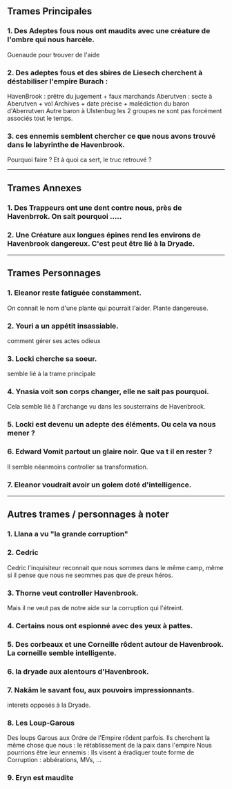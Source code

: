 ## Trames Principales

### 1. Des Adeptes fous nous ont maudits avec une créature de l'ombre qui nous harcèle. 
Guenaude pour trouver de l'aide

### 2. Des adeptes fous et des sbires de Liesech cherchent à déstabiliser l'empire Burach : 
HavenBrook : prêtre du jugement + faux marchands
Aberutven : secte à Aberutven + vol Archives + date précise + malédiction du baron d'Aberrutven
Autre baron à Ulstenbug
les 2 groupes ne sont pas forcément associés tout le temps.

### 3. ces ennemis semblent chercher ce que nous avons trouvé dans le labyrinthe de Havenbrook.
Pourquoi faire ?
Et à quoi ca sert, le truc retrouvé ?
 
--------------------------------------------------
## Trames Annexes

### 1. Des Trappeurs ont une dent contre nous, près de Havenbrrok. On sait pourquoi .....

### 2. Une Créature aux longues épines rend les environs de Havenbrook dangereux. C'est peut être lié à la Dryade.

--------------------------------------------------
## Trames Personnages

### 1. Eleanor reste fatiguée constamment. 
On connait le nom d'une plante qui pourrait l'aider. Plante dangereuse.

### 2. Youri a un appétit insassiable.
comment gérer ses actes odieux

### 3. Locki cherche sa soeur.
semble lié à la trame principale

### 4. Ynasia voit son corps changer, elle ne sait pas pourquoi.
Cela semble lié à l'archange vu dans les sousterrains de Havenbrook.

### 5. Locki est devenu un adepte des éléments. Ou cela va nous mener ?

### 6. Edward Vomit partout un glaire noir. Que va t il en rester ?
Il semble néanmoins controller sa transformation.

### 7. Eleanor voudrait avoir un golem doté d'intelligence.

---------------------------------------------------
## Autres trames / personnages à noter 

### 1. Llana a vu "la grande corruption"

### 2. Cedric
Cedric l'inquisiteur reconnait que nous sommes dans le même camp, même si il pense que nous ne seommes pas que de preux héros.

### 3. Thorne veut controller Havenbrook.
Mais il ne veut pas de notre aide sur la corruption qui l'étreint.

### 4. Certains nous ont espionné avec des yeux à pattes.

### 5. Des corbeaux et une Corneille rôdent autour de Havenbrook. La corneille semble intelligente.

### 6. la dryade aux alentours d'Havenbrook.

### 7. Nakâm le savant fou, aux pouvoirs impressionnants.
interets opposés à la Dryade.

### 8. Les Loup-Garous
Des loups Garous aux Ordre de l'Empire rôdent parfois.
Ils cherchent la même chose que nous : le rétablissement de la paix dans l'empire
Nous pourrions être leur ennemis : Ils visent à éradiquer toute forme de Corruption : abbérations, MVs,  ...

### 9. Eryn est maudite